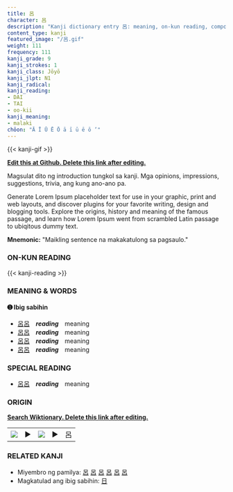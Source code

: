 ```yaml
---
title: 呂
character: 呂
description: "Kanji dictionary entry 呂: meaning, on-kun reading, compounds, origin, related kanji"
content_type: kanji
featured_image: "/呂.gif"
weight: 111
frequency: 111
kanji_grade: 9
kanji_strokes: 1
kanji_class: Jōyō
kanji_jlpt: N1
kanji_radical: 
kanji_reading: 
- DAI
- TAI
- oo-kii
kanji_meaning:
- malaki
chōon: "Ā Ī Ū Ē Ō ā ī ū ē ō ’"
---
```

[//]: # (Don't edit the line below. Kanji animated GIF code is automatically generated.)
{{< kanji-gif >}}

[//]: # (Edit below this line.)

**[Edit this at Github. Delete this link after editing.](https://github.com/tim0g/tim/tree/main/content/kanji/呂/index.md)**

Magsulat dito ng introduction tungkol sa kanji. Mga opinions, impressions, suggestions, trivia, ang kung ano-ano pa.

Generate Lorem Ipsum placeholder text for use in your graphic, print and web layouts, and discover plugins for your favorite writing, design and blogging tools. Explore the origins, history and meaning of the famous passage, and learn how Lorem Ipsum went from scrambled Latin passage to ubiqitous dummy text.
 
**Mnemonic:** "Maikling sentence na makakatulong sa pagsaulo."

### ON-KUN READING

[//]: # (Don't edit the line below. ON-KUN READING code is automatically generated.)
{{< kanji-reading >}}

### MEANING & WORDS

#### ➊ **Ibig sabihin**
  - [呂](../呂)[呂](../呂)　***reading***　meaning
  - [呂](../呂)[呂](../呂)　***reading***　meaning
  - [呂](../呂)[呂](../呂)　***reading***　meaning
  - [呂](../呂)[呂](../呂)　***reading***　meaning

### SPECIAL READING
  - [呂](../呂)[呂](../呂)　***reading***　meaning

### ORIGIN

**[Search Wiktionary. Delete this link after editing.](https://wiktionary.org/wiki/呂)**
<table class="kanji-table"><tr><td>
<img src="60px-呂-bronze.svg.png">
</td><td>▶</td><td>
<img src="60px-呂-oracle.svg.png">
</td><td>▶</td>
<td class="kanji-origin">呂</td>
</tr></table>

### RELATED KANJI
- Miyembro ng pamilya: [呂](../呂) [呂](../呂) [呂](../呂) [呂](../呂) [呂](../呂) [呂](../呂)
- Magkatulad ang ibig sabihin: [日](../日)
